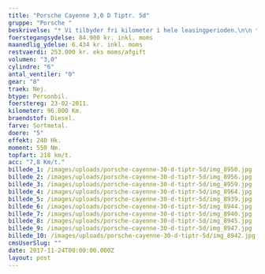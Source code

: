 ```yaml
---
title: "Porsche Cayenne 3,0 D Tiptr. 5d"
gruppe: "Porsche "
beskrivelse: "* Vi tilbyder fri kilometer i hele leasingperioden.\n\n * Cap Approved Garantiforsikring i hele leasingperioden. (valgfri)\n\n * Vi tilbyder kaskoforsikring på alle vores biler\n\n * Sæson, split/deleleasing og erhvervsleasing – vi har hele paletten.\n\n * Du vælger selv perioden: 6, 12, 24 eller 36 måneder.\n\n * Har vi ikke bilen på lager, dedikere vi os til at finde den helt rigtige og står for importen.\n\n"
foerstegangsydelse: 84.900 kr. inkl. moms
maanedlig_ydelse: 6.434 kr. inkl. moms
restvaerdi: 253.000 kr. eks moms/afgift
volumen: "3,0"
cylindre: "6"
antal_ventiler: "0"
gear: "8"
traek: Nej.
btype: Personbil.
foerstereg: 23-02-2011.
kilometer: 96.000 Km.
braendstof: Diesel.
farve: Sortmetal.
doere: "5"
effekt: 240 Hk.
moment: 550 Nm.
topfart: 218 km/t.
acc: "7,8 Km/t."
billede_1: /images/uploads/porsche-cayenne-30-d-tiptr-5d/img_8950.jpg
billede_2: /images/uploads/porsche-cayenne-30-d-tiptr-5d/img_8956.jpg
billede_3: /images/uploads/porsche-cayenne-30-d-tiptr-5d/img_8959.jpg
billede_4: /images/uploads/porsche-cayenne-30-d-tiptr-5d/img_8964.jpg
billede_5: /images/uploads/porsche-cayenne-30-d-tiptr-5d/img_8939.jpg
billede_6: /images/uploads/porsche-cayenne-30-d-tiptr-5d/img_8944.jpg
billede_7: /images/uploads/porsche-cayenne-30-d-tiptr-5d/img_8940.jpg
billede_8: /images/uploads/porsche-cayenne-30-d-tiptr-5d/img_8945.jpg
billede_9: /images/uploads/porsche-cayenne-30-d-tiptr-5d/img_8947.jpg
billede_10: /images/uploads/porsche-cayenne-30-d-tiptr-5d/img_8942.jpg
cmsUserSlug: ""
date: 2017-11-24T00:00:00.000Z
layout: post
---
```


